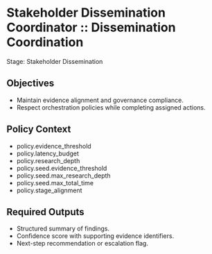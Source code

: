 # Stakeholder Dissemination Coordinator :: Dissemination Coordination
Stage: Stakeholder Dissemination

## Objectives
- Maintain evidence alignment and governance compliance.
- Respect orchestration policies while completing assigned actions.

## Policy Context
- policy.evidence_threshold
- policy.latency_budget
- policy.research_depth
- policy.seed.evidence_threshold
- policy.seed.max_research_depth
- policy.seed.max_total_time
- policy.stage_alignment

## Required Outputs
- Structured summary of findings.
- Confidence score with supporting evidence identifiers.
- Next-step recommendation or escalation flag.
